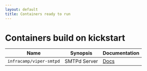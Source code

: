 ```yaml
---
layout: default
title: Containers ready to run
---
```


# Containers build on kickstart

| Name | Synopsis | Documentation |
|-------|-------------------------|--|
| `infracamp/viper-smtpd` | SMTPd Server | [Docs](https://github.com/infracamp/viper-smtpd)